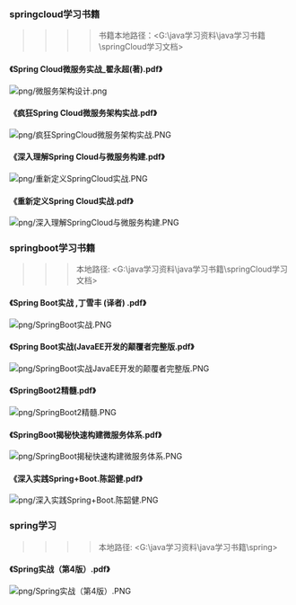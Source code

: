 ### springcloud学习书籍 
>>>>书籍本地路径：<G:\java学习资料\java学习书籍\springCloud学习文档>

#### 《Spring Cloud微服务实战_翟永超(著).pdf》
![png/微服务架构设计.png](png/springcloud微服务实战（瞿永超）.PNG)


#### 《疯狂Spring Cloud微服务架构实战.pdf》
![png/疯狂SpringCloud微服务架构实战.PNG](png/疯狂SpringCloud微服务架构实战.PNG)


#### 《深入理解Spring Cloud与微服务构建.pdf》
![png/重新定义SpringCloud实战.PNG](png/重新定义SpringCloud实战.PNG)

#### 《重新定义Spring Cloud实战.pdf》
![png/深入理解SpringCloud与微服务构建.PNG](png/深入理解SpringCloud与微服务构建.PNG)

### springboot学习书籍
>>>本地路径: <G:\java学习资料\java学习书籍\springCloud学习文档>

#### 《Spring Boot实战 ,丁雪丰 (译者) .pdf》
![png/SpringBoot实战.PNG](png/SpringBoot实战.PNG)

#### 《Spring Boot实战(JavaEE开发的颠覆者完整版.pdf》
![png/SpringBoot实战JavaEE开发的颠覆者完整版.PNG](png/SpringBoot实战JavaEE开发的颠覆者完整版.PNG)

#### 《SpringBoot2精髓.pdf》
![png/SpringBoot2精髓.PNG](png/SpringBoot2精髓.PNG)
  
#### 《SpringBoot揭秘快速构建微服务体系.pdf》
![png/SpringBoot揭秘快速构建微服务体系.PNG](png/SpringBoot揭秘快速构建微服务体系.PNG)

#### 《深入实践Spring+Boot.陈韶健.pdf》
![png/深入实践Spring+Boot.陈韶健.PNG](png/深入实践Spring+Boot.陈韶健.PNG)

### spring学习
>>>>本地路径: <G:\java学习资料\java学习书籍\spring>

#### 《Spring实战（第4版）.pdf》
![png/Spring实战（第4版）.PNG](png/Spring实战（第4版）.PNG)




